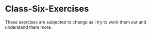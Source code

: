 # Class-Six-Exercises

These exercises are subjected to change as I try to work them out and understand them more. 
